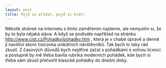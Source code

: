 ```yaml
---
layout: post
title: Pojď se přidat, pojď si hrát!
---
```


Několik stránek na internetu s tímto zaměřením najdeme, ale nemyslím si, že by to byla nějaká sláva. A když se podíváte například na stránku http://www.cist.cz/Pohadky/pohadky.htm , která je v chabé úpravě a denně ji navštíví skoro tisícovka unikátních návštěvníků. Tak bych to taky rád zkusil. Z časových důvodů bych nejdříve začal s pohádkami s volnou licencí a postupně by mě třeba bavila rubrika moderních pohádek, kde bych si třeba sám zkusil přetvořit klasické pohádky do dnešní doby.



